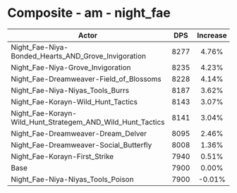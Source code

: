 # Composite - am - night_fae
| Actor | DPS | Increase |
|---|:---:|:---:|
|Night_Fae-Niya-Bonded_Hearts_AND_Grove_Invigoration|8277|4.76%|
|Night_Fae-Niya-Grove_Invigoration|8235|4.23%|
|Night_Fae-Dreamweaver-Field_of_Blossoms|8228|4.14%|
|Night_Fae-Niya-Niyas_Tools_Burrs|8187|3.62%|
|Night_Fae-Korayn-Wild_Hunt_Tactics|8143|3.07%|
|Night_Fae-Korayn-Wild_Hunt_Strategem_AND_Wild_Hunt_Tactics|8141|3.04%|
|Night_Fae-Dreamweaver-Dream_Delver|8095|2.46%|
|Night_Fae-Dreamweaver-Social_Butterfly|8008|1.36%|
|Night_Fae-Korayn-First_Strike|7940|0.51%|
|Base|7900|0.00%|
|Night_Fae-Niya-Niyas_Tools_Poison|7900|-0.01%|
